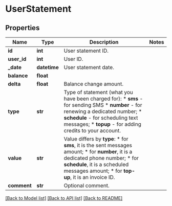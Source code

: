 # UserStatement

## Properties
Name | Type | Description | Notes
------------ | ------------- | ------------- | -------------
**id** | **int** | User statement ID. | 
**user_id** | **int** | User ID. | 
**_date** | **datetime** | User statement date. | 
**balance** | **float** |  | 
**delta** | **float** | Balance change amount. | 
**type** | **str** | Type of statement (what you have been charged for): *   **sms** - for sending SMS *   **number** - for renewing a dedicated number; *   **schedule** - for scheduling text messages; *   **topup** - for adding credits to your account.  | 
**value** | **str** | Value differs by **type**: *   for **sms**, it is the sent messages amount; *   for **number**, it is a dedicated phone number; *   for **schedule**, it is a scheduled messages amount; *   for **top-up**, it is an invoice ID.  | 
**comment** | **str** | Optional comment. | 

[[Back to Model list]](../README.md#documentation-for-models) [[Back to API list]](../README.md#documentation-for-api-endpoints) [[Back to README]](../README.md)


